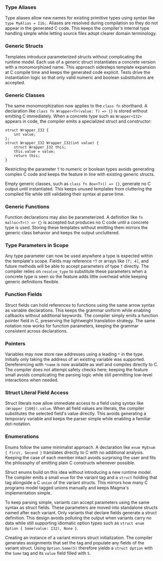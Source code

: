 ### Type Aliases
Type aliases allow new names for existing primitive types using syntax like
`type MyAlias = I16;`. Aliases are resolved during compilation so they do not
appear in the generated C code. This keeps the compiler's internal type handling
simple while letting source files adopt clearer domain terminology.

### Generic Structs
Templates introduce parameterized structs without complicating the runtime
model. Each use of a generic struct instantiates a concrete version with a
monomorphized name. This approach sidesteps template expansion at C compile
time and keeps the generated code explicit. Tests drive the instantiation logic
so that only valid numeric and boolean substitutions are accepted.

### Generic Classes
The same monomorphization now applies to the `class fn` shorthand. A
declaration like `class fn Wrapper<T>(value: T) => {}` is stored without
emitting C immediately. When a concrete type such as `Wrapper<I32>` appears in
code, the compiler emits a specialized struct and constructor:

```
struct Wrapper_I32 {
    int value;
};
struct Wrapper_I32 Wrapper_I32(int value) {
    struct Wrapper_I32 this;
    this.value = value;
    return this;
}
```
Restricting the parameter `T` to numeric or boolean types avoids generating
complex C code and keeps the feature in line with existing generic structs.

Empty generic classes, such as `class fn Box<T>() => {}`, generate no C output
until instantiated. This keeps unused templates from cluttering the compiled
file while still validating their syntax at parse time.

### Generic Functions
Function declarations may also be parameterized. A definition like
`fn malloc<T>() => {}` is accepted but produces no C code until a concrete type
is used. Storing these templates without emitting them mirrors the generic
class behavior and keeps the output uncluttered.

### Type Parameters in Scope
Any type parameter can now be used anywhere a type is expected within the
template's scope. Fields may reference `*T` or arrays like `[T; 4]`, and future
methods will be able to accept parameters of type `T` directly. The compiler
relies on `resolve_type` to substitute these parameters when a concrete type is
seen so the feature adds little overhead while keeping generic definitions
flexible.

### Function Fields
Struct fields can hold references to functions using the same arrow syntax as
variable declarations. This keeps the grammar uniform while enabling callbacks
without additional keywords. The compiler simply emits a function pointer field
in C, preserving the lightweight translation strategy.
The same notation now works for function parameters, keeping the grammar
consistent across declarations.

### Pointers
Variables may now store raw addresses using a leading `*` in the type.
Initially only taking the address of an existing variable was supported.
Dereferencing with `*name` is now available as well and compiles directly to
C. The compiler does not attempt safety checks here; keeping the feature small
avoids complicating the parsing logic while still permitting low-level
interactions when needed.

### Struct Literal Field Access
Struct literals now allow immediate access to a field using syntax like
`(Wrapper {100}).value`. When all field values are literals, the compiler
substitutes the selected field's value directly. This avoids generating a
temporary variable and keeps the parser simple while enabling a familiar
dot-notation.

### Enumerations
Enums follow the same minimalist approach. A declaration like
`enum MyEnum { First, Second }` translates directly to C with no additional
analysis. Keeping the case of each member intact avoids surprising the user
and fits the philosophy of emitting plain C constructs whenever possible.

Struct enums build on this idea without introducing a new runtime model. The
compiler emits a small `enum` for the variant tag and a `struct` holding that
tag alongside a C `union` of the variant structs. This mirrors how many C
programs model tagged unions manually and keeps Magma's implementation simple.

To keep parsing simple, variants can accept parameters using the same syntax as
struct fields. These parameters are moved into standalone structs named after
each variant. Only variants that declare fields generate a struct definition.
This design avoids polluting the output when variants carry no data while still
supporting idiomatic option types such as `struct enum Option { Some(value: I32),
None }`.

Creating an instance of a variant mirrors struct initialization. The compiler
generates assignments that set the tag and populate any fields of the variant
struct. Using `Option.Some(5)` therefore yields a `struct Option` with the
`Some` tag and its `value` field filled with `5`.

